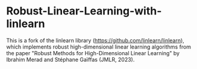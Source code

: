 # Robust-Linear-Learning-with-linlearn
This is a fork of the linlearn library (https://github.com/linlearn/linlearn), which implements robust high-dimensional linear learning algorithms from the paper "Robust Methods for High-Dimensional Linear Learning" by Ibrahim Merad and Stéphane Gaïffas (JMLR, 2023).
